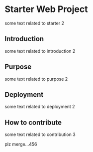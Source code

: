 # Starter Web Project
some text related to starter 2

## Introduction
some text related to introduction 2

## Purpose
some text related to purpose 2

## Deployment
some text related to deployment 2

## How to contribute
some text related to contribution 3

plz merge...456
